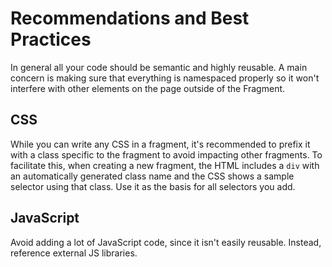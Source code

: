 # Recommendations and Best Practices [](id=recommendations-and-best-practices)

In general all your code should be semantic and highly reusable. A main concern
is making sure that everything is namespaced properly so it won't interfere with
other elements on the page outside of the Fragment.

## CSS [](id=css)

While you can write any CSS in a fragment, it's recommended to prefix it with
a class specific to the fragment to avoid impacting other fragments. To
facilitate this, when creating a new fragment, the HTML includes a `div` with an
automatically generated class name and the CSS shows a sample selector using
that class. Use it as the basis for all selectors you add.

## JavaScript [](id=javascript)

Avoid adding a lot of JavaScript code, since it isn't easily reusable. Instead,
reference external JS libraries.